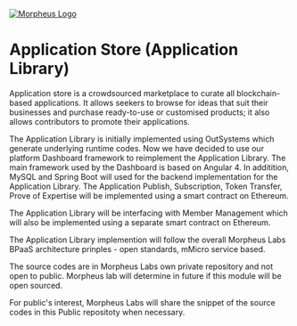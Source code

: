 [![Morpheus Logo](https://avatars1.githubusercontent.com/u/34614083?s=200&amp;v=4)](http://morpheuslabs.io/)

# Application Store (Application Library)
Application store is a crowdsourced marketplace to curate all blockchain-based applications. It allows
seekers to browse for ideas that suit their businesses and purchase ready-to-use or customised
products; it also allows contributors to promote their applications.

The Application Library is initially implemented using OutSystems which generate underlying runtime codes. Now we have decided to use our platform Dashboard framework to reimplement the Application Library. The main framework used by the Dashboard is based on Angular 4. In additition, MySQL and Spring Boot will used for the backend implementation for the Application Library. The Application Publish, Subscription, Token Transfer, Prove of Expertise will be implemented using a smart contract on Ethereum. 

The Application Library will be interfacing with Member Management which will also be implemented using a separate smart contract on Ethereum.

The Application Library implemention will follow the overall Morpheus Labs BPaaS architecture prinples - open standards, mMicro service based.

The source codes are in Morpheus Labs own private repository and not open to public. Morpheus lab will determine in future if this module will be open sourced.

For public's interest, Morpheus Labs will share the snippet of the source codes in this Public repositoty when necessary.
